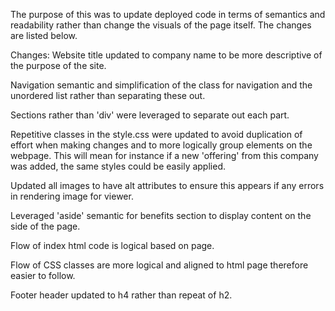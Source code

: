 
The purpose of this was to update deployed code in terms of semantics and readability rather than change the visuals of the page itself. The changes are listed below.

Changes:
Website title updated to company name to be more descriptive of the purpose of the site.

Navigation semantic and simplification of the class for navigation and the unordered list rather than separating these out.

Sections rather than 'div' were leveraged to separate out each part.

Repetitive classes in the style.css were updated to avoid duplication of effort when making changes and to more logically group elements on the webpage. This will mean for instance if a new 'offering' from this company was added, the same styles could be easily applied.

Updated all images to have alt attributes to ensure this appears if any errors in rendering image for viewer.

Leveraged 'aside' semantic for benefits section to display content on the side of the page.

Flow of index html code is logical based on page.

Flow of CSS classes are more logical and aligned to html page therefore easier to follow.

Footer header updated to h4 rather than repeat of h2.
